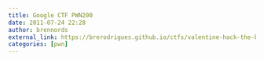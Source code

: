 ```yaml
---
title: Google CTF PWN200
date: 2011-07-24 22:28
author: brennords
external_link: https://brerodrigues.github.io/ctfs/valentine-hack-the-box-write-up
categories: [pwn]
---
```


